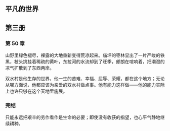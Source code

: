 ## 平凡的世界

## 第三册

### 第 50 章

山野里绿色褪尽，裸露的大地重新变得荒凉起来。庙坪的枣林显出了一片严峻的铁黑，枝头挑挂着稀疏的黄叶，东拉河的水流却到了旺季，郎朗在喧响着，把潮湿的凉气扩散到了东西两岸。

双水村是他生存的世界，他一生的苦难、幸福、屈辱、荣耀，都在这个地方；无论从哪方面说，他都应该为亲爱的双水村做点事。他有能力这样做——他的能力实际上也许只够在这个天地里施展。


### 完结

只能永远把艰辛的劳作看作是生命的必要；即使没有收获的指望，也心平气静地继续耕种。
